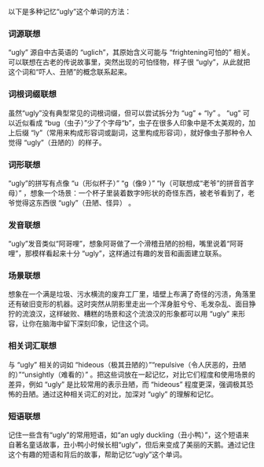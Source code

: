 以下是多种记忆“ugly”这个单词的方法：

### 词源联想
“ugly” 源自中古英语的 “uglich”，其原始含义可能与 “frightening可怕的” 相关。可以联想在古老的传说故事里，突然出现的可怕怪物，样子很 “ugly”，从此就把这个词和“吓人、丑陋”的概念联系起来。

### 词根词缀联想
虽然“ugly”没有典型常见的词根词缀，但可以尝试拆分为 “ug” + “ly” 。 “ug” 可以近似看成 “bug（虫子）”少了个字母“b”，虫子在很多人印象中是不太美观的，加上后缀 “ly”（常用来构成形容词或副词，这里构成形容词），就好像虫子那种令人觉得 “ugly”（丑陋的）的样子。 

### 词形联想
“ugly”的拼写有点像 “u（形似杯子）” “g（像9 ）” “ly（可联想成“老爷”的拼音首字母）” ，想象一个场景：一个杯子里装着数字9形状的奇怪东西，被老爷看到了，老爷觉得这东西很 “ugly”（丑陋、怪异） 。 

### 发音联想
“ugly”发音类似“阿哥哩”，想象阿哥做了一个滑稽丑陋的扮相，嘴里说着“阿哥哩”，那模样看起来十分 “ugly”，这样通过有趣的发音和画面建立联系。 

### 场景联想
想象在一个满是垃圾、污水横流的废弃工厂里，墙壁上布满了奇怪的污渍，角落里还有破旧变形的机器。这时突然从阴影里走出一个浑身脏兮兮、毛发杂乱、面目狰狞的流浪汉，这样破败、糟糕的场景和这个流浪汉的形象都可以用 “ugly” 来形容，让你在脑海中留下深刻印象，记住这个词。 

### 相关词汇联想
与 “ugly” 相关的词如 “hideous（极其丑陋的）”“repulsive（令人厌恶的，丑陋的）”“unsightly（难看的）” 。把这些词放在一起记忆，对比它们程度和使用场景的差异，例如 “ugly” 是比较常用的表示丑陋，而 “hideous” 程度更深，强调极其恐怖的丑陋。通过这种相关词汇的对比，加深对 “ugly” 的理解和记忆。 

### 短语联想
记住一些含有“ugly”的常用短语，如“an ugly duckling（丑小鸭）”，这个短语来自著名童话故事，丑小鸭小时候长相“ugly”，但后来变成了美丽的天鹅。通过记住这个有趣的短语和背后的故事，帮助记忆“ugly”这个单词。 